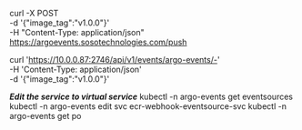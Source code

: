 curl -X POST \
  -d '{"image_tag":"v1.0.0"}' \
  -H "Content-Type: application/json" \
  https://argoevents.sosotechnologies.com/push



curl 'https://10.0.0.87:2746/api/v1/events/argo-events/-' \
  -H 'Content-Type: application/json' \
  -d '{"image_tag":"v1.0.0"}'


***Edit the service to virtual service***
kubectl -n argo-events get eventsources
kubectl -n argo-events edit svc ecr-webhook-eventsource-svc 
kubectl -n argo-events get po